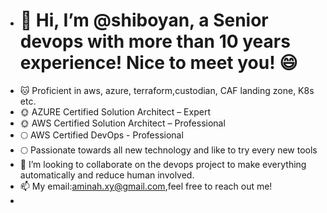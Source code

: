 - # 👋  Hi, I’m @shiboyan, a Senior devops with more than 10 years experience! Nice to meet you!  :smile:
- :cat:  Proficient in aws, azure, terraform,custodian, CAF landing zone, K8s etc.
- :sun_with_face:    AZURE Certified Solution Architect – Expert
- :sun_with_face: AWS Certified Solution Architect – Professional
-  :full_moon:  AWS Certified DevOps - Professional
-   :full_moon:  Passionate towards all new technology and like to try every new tools
- 💞️ I’m looking to collaborate on the devops project to make everything automatically and reduce human involved.
- 📫 My email:aminah.xy@gmail.com,feel free to reach out me!
- 

<!---
shiboyan/shiboyan is a ✨ special ✨ repository because its `README.md` (this file) appears on your GitHub profile.
You can click the Preview link to take a look at your changes.
--->
